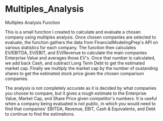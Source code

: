 # Multiples_Analysis
Multiples Analysis Function

This is a small function I created to calculate and evaluate a chosen company using multiples analysis. Once chosen companies are
selected to evaluate, the function gathers the data from FinancialModelingPrep's API on various statistics for each
company. The function then calculates EV/EBITDA, EV/EBIT, and EV/Revenue to calculate the main companies Enterprise
Value and averages those EV's. Once that number is calculated, we add back Cash, and subtract Long Term Debt to get the estimated 
market cap. Finally we multiply the market cap by the number of oustanding shares to get the estimated stock price
given the chosen comparison companies.

The analysis is not completely accurate as it is decided by what companies you choose to compare, but it gives a rough estimate to the 
Enterprise Value, Market Cap, and Share Price given competitor's numbers. It is useful when a company being evaluated is not public, 
in which you would need to find that companies' EBITDA, Revenue, EBIT, Cash & Equivalents, and Debt to continue to
find the estimations.

